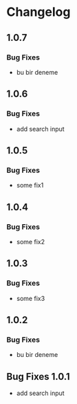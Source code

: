 # Changelog

## 1.0.7

### Bug Fixes
 * bu bir deneme
## 1.0.6

### Bug Fixes
 * add search input
## 1.0.5

### Bug Fixes
 * some fix1
## 1.0.4

### Bug Fixes
 * some fix2
## 1.0.3

### Bug Fixes
 * some fix3
## 1.0.2

### Bug Fixes
 * bu bir deneme
## Bug Fixes 1.0.1

- add search input